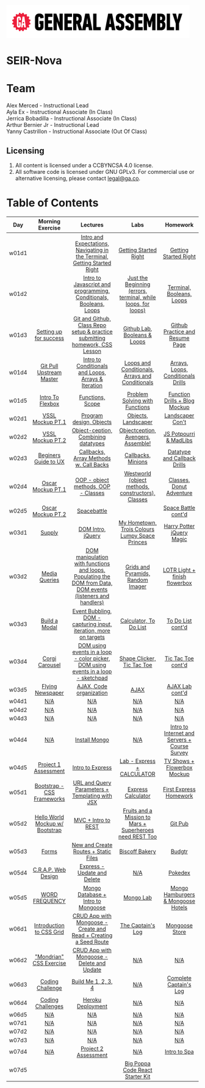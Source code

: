 ![ga](ga_cog.png) <br>

# SEIR-Nova

# Team

Alex Merced - Instructional Lead <br>
Ayla Ex - Instructional Associate (In Class) <br>
Jerrica Bobadilla - Instructional Associate (In Class) <br>
Arthur Bernier Jr - Instructional Lead <br>
Yanny Castrillon - Instructional Associate (Out Of Class) <br>

## Licensing

1. All content is licensed under a CC­BY­NC­SA 4.0 license.
1. All software code is licensed under GNU GPLv3. For commercial use or alternative licensing, please contact legal@ga.co.

# Table of Contents

| Day | Morning Exercise | Lectures | Labs | Homework |
|:---:|:-----------:|:-------:|:-----------:|:-----------:|
| w01d1 |[](./unit_1/w01d01/morning_exercise)| [Intro and Expectations, Navigating in the Terminal, Getting Started Right](./unit_1/w01d01/instructor_notes)| [Getting Started Right](./unit_1/w01d02/student_labs)|[Getting Started Right](./unit_1/w01d01/homework)|
| w01d2 |[](./unit_1/w01d02/morning_exercise)| [Intro to Javascript and programming, Conditionals, Booleans, Loops](./unit_1/w01d02/instructor_notes)| [Just the Beginning (errors, terminal, while loops, for loops)](./unit_1/w01d02/student_labs)|[Terminal, Booleans, Loops](./unit_1/w01d02/homework)|
| w01d3 |[Setting up for success](./unit_1/w01d03/morning_exercise)| [Git and Github, Class Repo setup & practice submitting homework, CSS Lesson](./unit_1/w01d03/instructor_notes)| [Github Lab, Booleans & Loops](./unit_1/w01d03/student_labs)|[Github Practice and Resume Page](./unit_1/w01d03/homework)|
| w01d4 |[Git Pull Upstream Master](./unit_1/w01d04/morning_exercise)| [Intro to Conditionals and Loops, Arrays & Iteration](./unit_1/w01d04/instructor_notes)| [Loops and Conditionals, Arrays and Conditionals](./unit_1/w01d04/student_labs)|[Arrays, Loops, Conditionals Drills](./unit_1/w01d04/homework)|
| w01d5 |[Intro To Flexbox](./unit_1/w01d05/morning_exercise)| [Functions, Scope](./unit_1/w01d05/instructor_notes)| [Problem Solving with Functions](./unit_1/w01d05/student_labs)|[Function Drills + Blog Mockup](./unit_1/w01d05/homework)|
| w02d1 |[VSSL Mockup PT.1](./unit_1/w02d01/morning_exercise)| [Program design, Objects](./unit_1/w02d01/instructor_notes)| [Objects, Landscaper](./unit_1/w02d01/student_labs)|[Landscaper Con't](./unit_1/w01d05/homework)|
| w02d2 |[VSSL Mockup PT.2](./unit_1/w02d02/morning_exercise)| [Object-ception, Combining datatypes](./unit_1/w02d02/instructor_notes)| [Objectception, Avengers, Assemble!](./unit_1/w02d02/student_labs)|[JS Potpourri & MadLibs](./unit_1/w02d02/homework)|
| w02d3 |[Beginers Guide to UX](./unit_1/w02d03/morning_exercise)| [Callbacks, Array Methods w. Call Backs](./unit_1/w02d03/instructor_notes)| [Callbacks, Minions](./unit_1/w02d03/student_labs)|[Datatype and Callback Drills](./unit_1/w02d03/homework)|
| w02d4 |[Oscar Mockup PT.1](./unit_1/w02d04/morning_exercise)| [OOP - object methods, OOP - Classes](./unit_1/w02d04/instructor_notes)| [Westworld (object methods, constructors), Classes](./unit_1/w02d04/student_labs)|[Classes, Donut Adventure](./unit_1/w02d04/homework)|
| w02d5 |[Oscar Mockup PT.2](./unit_1/w02d05/morning_exercise)| [Spacebattle](./unit_1/w02d05/instructor_notes)| [](./unit_1/w02d05/student_labs)|[Space Battle cont'd](./unit_1/w02d05/homework)|
| w03d1 |[Supply](./unit_1/w03d01/morning_exercise)| [DOM Intro, jQuery](./unit_1/w03d01/instructor_notes)| [My Hometown, Trois Colours Lumpy Space Princes](./unit_1/w03d01/student_labs)|[Harry Potter jQuery Magic](./unit_1/w03d01/homework)|
| w03d2 |[Media Queries](./unit_1/w03d02/morning_exercise)| [DOM manipulation with functions and loops, Populating the DOM from Data, DOM events (listeners and handlers)](./unit_1/w03d02/instructor_notes)| [Grids and Pyramids, Random Imager](./unit_1/w03d02/student_labs)|[LOTR Light + finish flowerbox](./unit_1/w03d02/homework)|
| w03d3 |[Build a Modal](./unit_1/w03d03/morning_exercise)| [Event Bubbling, DOM - capturing input, iteration, more on targets](./unit_1/w03d03/instructor_notes)| [Calculator, To Do List](./unit_1/w03d03/student_labs)|[To Do List cont'd](./unit_1/w03d03/homework)|
| w03d4 |[Corgi Carousel](./unit_1/w03d04/morning_exercise)| [DOM using events in a loop - color picker, DOM using events in a loop - sketchpad](./unit_1/w03d04/instructor_notes)| [Shape Clicker, Tic Tac Toe](./unit_1/w03d04/student_labs)|[Tic Tac Toe cont'd](./unit_1/w03d04/homework)|
| w03d5 |[Flying Newspaper](./unit_1/w03d05/morning_exercise)| [AJAX, Code organization](./unit_1/w03d05/instructor_notes)| [AJAX](./unit_1/w03d05/student_labs)|[AJAX Lab cont'd](./unit_1/w03d05/homework)|
| w04d1 |[N/A](./unit_1/w04d01/morning_exercise)| [N/A](./unit_1/w04d01/instructor_notes)| [N/A](./unit_1/w04d01/student_labs)|[N/A](./unit_1/w04d01/homework)|
| w04d2 |[N/A](./unit_1/w04d02/morning_exercise)| [N/A](./unit_1/w04d02/instructor_notes)| [N/A](./unit_1/w04d02/student_labs)|[N/A](./unit_1/w04d02/homework)|
| w04d3 |[N/A](./unit_1/w04d03/morning_exercise)| [N/A](./unit_1/w04d03/instructor_notes)| [N/A](./unit_1/w04d03/student_labs)|[N/A](./unit_1/w04d03/homework)|
| w04d4 |[N/A](./unit_1/w04d04/morning_exercise)| [Install Mongo](./unit_1/w04d04/instructor_notes)| [N/A](./unit_1/w04d04/student_labs)|[Intro to Internet and Servers + Course Survey](./unit_1/w04d04/homework)|
| w04d5 |[Project 1 Assessment](./unit_1/w04d05/morning_exercise)| [Intro to Express](./unit_1/w04d05/instructor_notes)| [Lab - Express + CALCULATOR](./unit_1/w04d05/student_labs)|[TV Shows + Flowerbox Mockup](./unit_1/w04d05/homework)|
| w05d1 |[Bootstrap - CSS Frameworks](./unit_1/w05d01/morning_exercise)| [URL and Query Parameters + Templating with JSX](./unit_1/w05d01/instructor_notes)| [Express Calculator](./unit_1/w05d01/student_labs)|[First Express Homework](./unit_1/w05d01/homework)|
| w05d2 |[Hello World Mockup w/ Bootstrap](./unit_1/w05d02/morning_exercise)| [MVC + Intro to REST](./unit_1/w05d02/instructor_notes)| [Fruits and a Mission to Mars + Superheroes need REST Too](./unit_1/w05d02/student_labs)|[Git Pub](./unit_1/w05d02/homework)|
| w05d3 |[Forms](./unit_1/w05d03/morning_exercise)| [New and Create Routes + Static Files](./unit_1/w05d03/instructor_notes)| [Biscoff Bakery](./unit_1/w05d03/student_labs)|[Budgtr](./unit_1/w05d03/homework)|
| w05d4 |[C.R.A.P. Web Design](./unit_1/w05d04/morning_exercise)| [Express - Update and Delete](./unit_1/w05d04/instructor_notes)| [N/A](./unit_1/w05d04/student_labs)|[Pokedex](./unit_1/w05d04/homework)|
| w05d5 |[WORD FREQUENCY](./unit_1/w05d05/morning_exercise)| [Mongo Database + Intro to Mongoose](./unit_1/w05d05/instructor_notes)| [Mongo Lab](./unit_1/w05d05/student_labs)|[Mongo Hamburgers & Mongoose Hotels](./unit_1/w05d05/homework)|
| w06d1 |[Introduction to CSS Grid](./unit_1/w06d01/morning_exercise)| [CRUD App with Mongoose - Create and Read + Creating a Seed Route](./unit_1/w06d01/instructor_notes)| [The Captain's Log](./unit_1/w06d01/student_labs)|[Mongoose Store](./unit_1/w06d01/homework)|
| w06d2 |["Mondrian" CSS Exercise](./unit_1/w06d02/morning_exercise)| [CRUD App with Mongoose - Delete and Update](./unit_1/w06d02/instructor_notes)| [N/A](./unit_1/w06d02/student_labs)|[N/A](./unit_1/w06d02/homework)|
| w06d3 |[Coding Challenge](./unit_1/w06d03/morning_exercise)| [Build Me 1, 2, 3, 4](./unit_1/w06d03/instructor_notes)| [N/A](./unit_1/w06d03/student_labs)|[Complete Captain's Log](./unit_1/w06d03/homework)|
| w06d4 |[Coding Challenges](./unit_1/w06d04/morning_exercise)| [Heroku Deployment](./unit_1/w06d04/instructor_notes)| [N/A](./unit_1/w06d04/student_labs)|[N/A](./unit_1/w06d04/homework)|
| w06d5 |[N/A](./unit_1/w06d05/morning_exercise)| [N/A](./unit_1/w06d05/instructor_notes)| [N/A](./unit_1/w06d05/student_labs)|[N/A](./unit_1/w06d05/homework)|
| w07d1 |[N/A](./unit_1/w07d01/morning_exercise)| [N/A](./unit_1/w07d01/instructor_notes)| [N/A](./unit_1/w07d01/student_labs)|[N/A](./unit_1/w07d01/homework)|
| w07d2 |[N/A](./unit_1/w07d02/morning_exercise)| [N/A](./unit_1/w07d02/instructor_notes)| [N/A](./unit_1/w07d02/student_labs)|[N/A](./unit_1/w07d02/homework)|
| w07d3 |[N/A](./unit_1/w07d03/morning_exercise)| [N/A](./unit_1/w07d03/instructor_notes)| [N/A](./unit_1/w07d03/student_labs)|[N/A](./unit_1/w07d03/homework)|
| w07d4 |[N/A](./unit_1/w07d04/morning_exercise)| [Project 2 Assessment](./unit_1/w07d04/instructor_notes)| [N/A](./unit_1/w07d04/student_labs)|[Intro to Spa](./unit_1/w07d04/homework)|
| w07d5 |[](./unit_1/w07d05/morning_exercise)| [](./unit_1/w07d05/instructor_notes)| [Big Poppa Code React Starter Kit](./unit_1/w07d05/student_labs)|[](./unit_1/w07d05/homework)|
